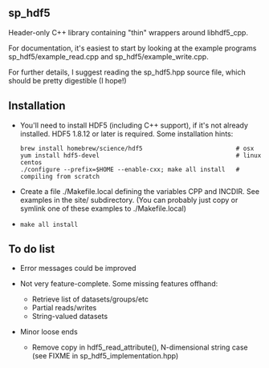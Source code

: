 ## sp_hdf5

Header-only C++ library containing "thin" wrappers around libhdf5_cpp.

For documentation, it's easiest to start by looking at the example programs sp_hdf5/example_read.cpp
and sp_hdf5/example_write.cpp.  

For further details, I suggest reading the sp_hdf5.hpp source file, which should be pretty
digestible (I hope!)

## Installation

- You'll need to install HDF5 (including C++ support), if it's not already installed.
  HDF5 1.8.12 or later is required.  Some installation hints:

  ```
  brew install homebrew/science/hdf5                          # osx
  yum install hdf5-devel                                      # linux centos
  ./configure --prefix=$HOME --enable-cxx; make all install   # compiling from scratch
  ```

- Create a file ./Makefile.local defining the variables CPP and INCDIR.  See examples in the site/ subdirectory.
  (You can probably just copy or symlink one of these examples to ./Makefile.local)

- `make all install`

## To do list

   - Error messages could be improved
   - Not very feature-complete.  Some missing features offhand:
       - Retrieve list of datasets/groups/etc
       - Partial reads/writes
       - String-valued datasets

   - Minor loose ends
       - Remove copy in hdf5_read_attribute(), N-dimensional string case (see FIXME in sp_hdf5_implementation.hpp)
